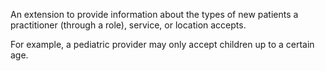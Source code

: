 An extension to provide information about the types of new patients a practitioner (through a role), service, or location accepts.

For example, a pediatric provider may only accept children up to a certain age.